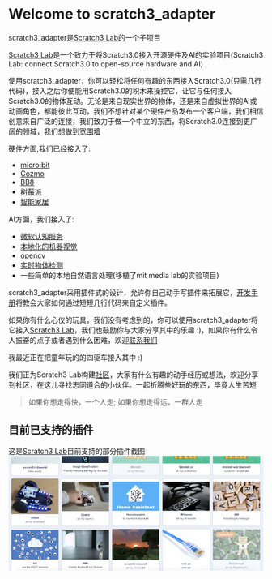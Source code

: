 # Welcome to scratch3_adapter
scratch3_adapter是[Scratch3 Lab](https://blog.just4fun.site/Scratch3-Lab.html)的一个子项目

[Scratch3 Lab](https://blog.just4fun.site/Scratch3-Lab.html)是一个致力于将Scratch3.0接入开源硬件及AI的实验项目(Scratch3 Lab: connect Scratch3.0 to open-source hardware and AI)

使用scratch3_adapter，你可以轻松将任何有趣的东西接入Scratch3.0(只需几行代码)，接入之后你便能用Scratch3.0的积木来操控它，让它与任何接入Scratch3.0的物体互动。无论是来自现实世界的物体，还是来自虚拟世界的AI或动画角色，都能彼此互动，我们不想针对某个硬件产品发布一个客户端，我们相信创意来自广泛的连接，我们致力于做一个中立的东西，将Scratch3.0连接到更广阔的领域，我们想做到[宽围墙](http://learn.media.mit.edu/lcl/weeks/week5/)

硬件方面,我们已经接入了:

*  [micro:bit](http://microbit.org/)
*  [Cozmo](https://www.anki.com/en-us/cozmo)
*  [BB8](https://store.sphero.com/products/bb-8-by-sphero)
*  [树莓派](https://www.raspberrypi.org/)
*  [智能家居](https://blog.just4fun.site/scratch3-smart-home.html)

AI方面，我们接入了:

*  [微软认知服务](https://azure.microsoft.com/zh-cn/services/cognitive-services/)
*  [本地化的机器视觉](https://js.tensorflow.org/)
*  [opencv](https://opencv.org/)
*  [实时物体检测](https://pjreddie.com/darknet/yolo/)
*  一些简单的本地自然语言处理(移植了mit media lab的实验项目)

scratch3_adapter采用插件式的设计，允许你自己动手写插件来拓展它，[开发手册](/dev_guide/helloworld/)将教会大家如何通过短短几行代码来自定义插件。

如果你有什么心仪的玩具，我们没有考虑到的，你可以使用scratch3_adapter将它接入[Scratch3 Lab](https://blog.just4fun.site/Scratch3-Lab.html)，我们也鼓励你与大家分享其中的乐趣 :)，如果你有什么令人振奋的点子或者遇到什么困难，欢迎[联系我们](/about/connect/)

我最近正在把童年玩的的四驱车接入其中 :)

我们正为Scratch3 Lab构建[社区](https://scratch3-groups.just4fun.site/)，大家有什么有趣的动手经历或想法，欢迎分享到社区，在这儿寻找志同道合的小伙伴。一起折腾些好玩的东西，毕竟人生苦短

>  如果你想走得快，一个人走; 如果你想走得远，一群人走


## 目前已支持的插件
这是[Scratch3 Lab](https://blog.just4fun.site/Scratch3-Lab.html)目前支持的部分插件截图
![](img/scratch3-extensions.png)
